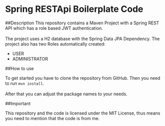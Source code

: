 # Spring RESTApi Boilerplate Code

##Description
This repository contains a Maven Project with a Spring REST API which has a role based JWT authentication.
<br>
<br>
The project uses a H2 database with the Spring Data JPA Dependency. The project also has two Roles automatically created:
<br>
- USER
- ADMINISTRATOR

##How to use

To get started you have to clone the repository from GitHub. Then you need to run `mvn install`.
<br>
<br>
After that you can adjust the package names to your needs.

##Important

This repository and the code is licensed under the MIT License, thus means you need to mention that the code is from me.

